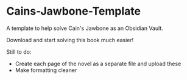 # Cains-Jawbone-Template
A template to help solve Cain's Jawbone as an Obsidian Vault. 

Download and start solving this book much easier!

Still to do:
- Create each page of the novel as a separate file and upload these
- Make formatting cleaner
